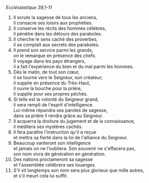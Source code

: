 _Ecclésiastique 39,1–11_

1. Il scrute la sagesse de tous les anciens,<br/>
il consacre ses loisirs aux prophéties.
2. Il conserve les récits des hommes célèbres,<br/>
il pénètre dans les détours des paraboles.
3. Il cherche le sens caché des proverbes,<br/>
il se complaît aux secrets des paraboles.
4. Il prend son service parmi les grands,<br/>
on le remarque en présence des chefs.<br/>
Il voyage dans les pays étrangers,<br/>
il a fait l'expérience du bien et du mal parmi les hommes.
5. Dès le matin, de tout son cœur,<br/>
il se tourne vers le Seigneur, son créateur;<br/>
il supplie en présence du Très-Haut,<br/>
il ouvre la bouche pour la prière,<br/>
il supplie pour ses propres péchés.
6. Si telle est la volonté du Seigneur grand,<br/>
il sera rempli de l'esprit d'intelligence.<br/>
Lui-même répandra ses paroles de sagesse,<br/>
dans sa prière il rendra grâce au Seigneur.
7. Il acquerra la droiture du jugement et de la connaissance,<br/>
il méditera ses mystères cachés.
8. Il fera paraître l'instruction qu'il a reçue<br/>
et mettra sa fierté dans la loi de l'alliance du Seigneur.<br/>
9. Beaucoup vanteront son intelligence<br/>
et jamais on ne l'oubliera.
Son souvenir ne s'effacera pas,<br/>
son nom vivra de génération en génération.
10. Des nations proclameront sa sagesse<br/>
et l'assemblée célébrera ses louanges.
11. S'il vit longtemps son nom sera plus glorieux que mille autres,<br/>
et s'il meurt cela lui suffit.

